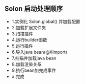## Solon 启动处理顺序

* 1.实例化 Solon.global() 并加载配置
* 2.加载扩展文件夹
* 3.扫描插件
* 4.运行builder函数
* 5.运行插件
* 6.导入java bean(@XImport)
* 7.扫描并加载java bean
* 8.加载渲染关系
* 9.执行bean加完成事件
* a.完成